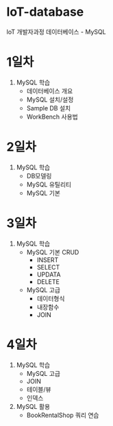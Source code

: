 # IoT-database
IoT 개발자과정 데이터베이스 - MySQL

# 1일차
1. MySQL 학습
    - 데이터베이스 개요
    - MySQL 설치/설정
    - Sample DB 설치
    - WorkBench 사용법

# 2일차
1. MySQL 학습
    - DB모델링
    - MySQL 유틸리티
    - MySQL 기본

# 3일차
1. MySQL 학습
    - MySQL 기본 CRUD
        - INSERT
        - SELECT
        - UPDATA
        - DELETE
    - MySQL 고급
        - 데이터형식
        - 내장함수
        - JOIN

# 4일차
1. MySQL 학습
    - MySQL 고급
    - JOIN
    - 테이블/뷰
    - 인덱스
2. MySQL 활용
    - BookRentalShop 쿼리 연습
    
